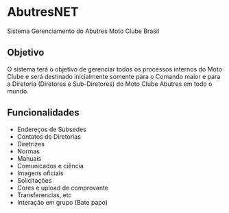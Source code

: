 # AbutresNET
Sistema Gerenciamento do Abutres Moto Clube Brasil

## Objetivo
O sistema terá o objetivo de gerenciar todos os processos internos do Moto Clube e será destinado inicialmente somente para o Comando maior e para a Diretoria (Diretores e Sub-Diretores) do Moto Clube Abutres em todo o mundo.

## Funcionalidades
 * Endereços de Subsedes
 * Contatos de Diretorias
 * Diretrizes
 * Normas
 * Manuais
 * Comunicados e ciência
 * Imagens oficiais
 * Solicitações
 * Cores e upload de comprovante
 * Transferencias, etc
 * Interação em grupo (Bate papo)
